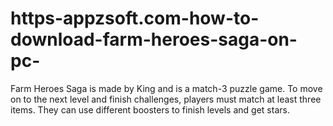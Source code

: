 # https-appzsoft.com-how-to-download-farm-heroes-saga-on-pc-
Farm Heroes Saga is made by King and is a match-3 puzzle game. To move on to the next level and finish challenges, players must match at least three items. They can use different boosters to finish levels and get stars. 
